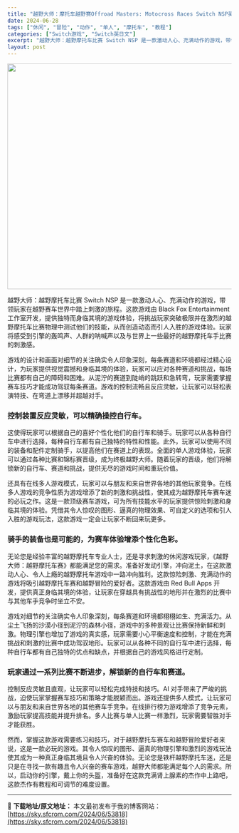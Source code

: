 ```yaml
---
title: "越野大师：摩托车越野赛Offroad Masters: Motocross Races Switch NSP英文"
date: 2024-06-28
tags: ["休闲", "冒险", "动作", "单人", "摩托车", "教程"]
categories: ["Switch游戏", "Switch英日文"]
excerpt: "越野大师：越野摩托车比赛 Switch NSP 是一款激动人心、充满动作的游戏，带领玩家在越野赛车世界中踏上刺激的旅程。这款游戏由 Black Fox Entertainment 工作室开发，提供独特而身临其境的游戏体验，将挑战玩家突破极限并在激烈的越野摩托车比赛物理中测试他们的技能，从而创造动态而&hellip;"
layout: post
---
```


<img class="size-full wp-image-53819 aligncenter" src="https://sky.sfcrom.com/wp-content/uploads/2024/06/2024062800520877.webp" alt="" width="900" height="506" />

越野大师：越野摩托车比赛 Switch NSP 是一款激动人心、充满动作的游戏，带领玩家在越野赛车世界中踏上刺激的旅程。这款游戏由 Black Fox Entertainment 工作室开发，提供独特而身临其境的游戏体验，将挑战玩家突破极限并在激烈的越野摩托车比赛物理中测试他们的技能，从而创造动态而引人入胜的游戏体验。玩家将感受到引擎的轰鸣声、人群的呐喊声以及与世界上一些最好的越野摩托车手比赛的刺激感。

<span>游戏的设计和画面对细节的关注确实令人印象深刻，每条赛道和环境都经过精心设计，为玩家提供视觉震撼和身临其境的体验，玩家可以应对各种赛道和挑战，每场比赛都有自己的障碍和困难。从泥泞的赛道到陡峭的跳跃和急转弯，玩家需要掌握赛车技巧才能成功驾驭每条赛道。游戏的控制流畅且反应灵敏，让玩家可以轻松表演特技、在弯道上漂移并超越对手。</span>
<h3><span>控制装置反应灵敏，可以精确操控自行车。</span></h3>
<span>这使得玩家可以根据自己的喜好个性化他们的自行车和骑手。玩家可以从各种自行车中进行选择，每种自行车都有自己独特的特性和性能。此外，玩家可以使用不同的装备和配件定制骑手，以提高他们在赛道上的表现。全面的单人游戏体验，玩家可以通过各种比赛和锦标赛晋级，成为终极越野大师。随着玩家的晋级，他们将解锁新的自行车、赛道和挑战，提供无尽的游戏时间和重玩价值。</span>

<span>还具有在线多人游戏模式，玩家可以与朋友和来自世界各地的其他玩家竞争。在线多人游戏的竞争性质为游戏增添了新的刺激和挑战性，使其成为越野摩托车赛车迷的必玩之作。这是一款顶级赛车游戏，可为所有技能水平的玩家提供惊险刺激和身临其境的体验。凭借其令人惊叹的图形、逼真的物理效果、可自定义的选项和引人入胜的游戏玩法，这款游戏一定会让玩家不断回来玩更多。</span>
<h3><span>骑手的装备也是可能的，为赛车体验增添个性化色彩。</span></h3>
<span>无论您是经验丰富的越野摩托车专业人士，还是寻求刺激的休闲游戏玩家，《越野大师：越野摩托车赛》都能满足您的需求。准备好发动引擎，冲向泥土，在这款激动人心、令人上瘾的越野摩托车游戏中一路冲向胜利。这款惊险刺激、充满动作的游戏将吸引越野摩托车赛和越野冒险的爱好者。这款游戏由 Red Bull Apps 开发，提供真正身临其境的体验，让玩家在穿越具有挑战性的地形并在激烈的比赛中与其他车手竞争时坐立不安。</span>

<span>游戏对细节的关注确实令人印象深刻，每条赛道和环境都栩栩如生、充满活力。从尘土飞扬的沙漠小径到泥泞的森林小径，游戏中的多种景观让比赛保持新鲜和刺激。物理引擎也增加了游戏的真实感，玩家需要小心平衡速度和控制，才能在充满挑战和刺激的比赛中成功驾驭地形。玩家可以从各种不同的自行车中进行选择，每种自行车都有自己独特的优点和缺点，并根据自己的游戏风格进行定制。</span>
<h3><span>玩家通过一系列比赛不断进步，解锁新的自行车和赛道。</span></h3>
<span>控制反应灵敏且直观，让玩家可以轻松完成特技和技巧。AI 对手带来了严峻的挑战，迫使玩家掌握赛车技巧和策略才能脱颖而出。游戏还提供多人模式，让玩家可以与朋友和来自世界各地的其他赛车手竞争。在线排行榜为游戏增添了竞争元素，激励玩家提高技能并提升排名。多人比赛与单人比赛一样激烈，玩家需要智胜对手才能获胜。</span>

然而，掌握这款游戏需要练习和技巧，对于越野摩托车赛车和越野冒险爱好者来说，这是一款必玩的游戏。其令人惊叹的图形、逼真的物理引擎和激烈的游戏玩法使其成为一种真正身临其境且令人兴奋的体验。无论您是铁杆越野摩托车迷，还是只是在寻找一款有趣且令人兴奋的赛车游戏，越野大师都能满足每个人的需求。所以，启动你的引擎，戴上你的头盔，准备好在这款充满肾上腺素的杰作中上路吧，这款杰作有教程和可调节的难度设置。

---
📖 **下载地址/原文地址：** 本文最初发布于我的博客网站：[https://sky.sfcrom.com/2024/06/53818](https://sky.sfcrom.com/2024/06/53818)
